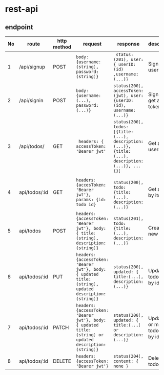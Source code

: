 # rest-api

## endpoint

No|route|http method|request|response|description|
---|---|---|---|---|---|
1|/api/signup| POST|```body: {username: (string), password: (string)} ```|``` status: (201), user: { userID: (id) ,username:(...)}```| Sign up user
2|/api/signin|POST|```body: {username:(...), password:(...)}```|```status(200), accessToken:(jwt), user: {userID: (id), username:(...)} ```| Sign in and get access token
3|/api/todos/| GET|``` headers: { accessToken: 'Bearer jwt'```| ```status(200), todos: [{title: (...), description:(...)}, {title:(...), description:(...)}, ...{}]``` | Get all users todos
4|api/todos/:id| GET|```headers: {accesToken: 'Bearer jwt'}, params: {id: todo id} ```| ``` status(200), todo: {title:(...), description:(...)}```| Get a todo by its id
5|api/todos | POST| ``` headers: {accessToken: 'Bearer jwt'}, body: { title:(string), description:(string)} ```|```status(201), todo: {title:(...), description:(...)}```| Create a new todo
6|api/todos/:id |PUT| ```headers:{accessToken: 'Bearer jwt'}, body: { updated title:(string), updated description: (string)}```| ```status(200), updated: { title:(...), description:(...)} ```| Update all todo fields by id
7|api/todos/:id |PATCH| ```headers:{accessToken: 'Bearer jwt'}, body: { updated title:(string) or updated description: (string)}```| ```status(200), updated: { title:(...) or description:(...)} ```| Update one or multiple todo fields by id
8|api/todos/:id |DELETE| ```headers: {accessToken: 'Bearer jwt'} ```| ```status(204), content: { none } ```| Delete a todo by id|


